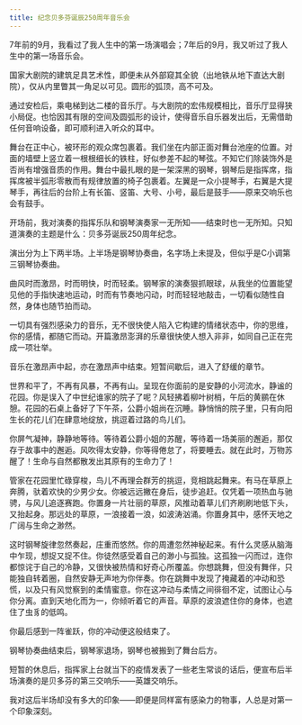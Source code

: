 ```yaml
---
title: 纪念贝多芬诞辰250周年音乐会
---
```


7年前的9月，我看过了我人生中的第一场演唱会；7年后的9月，我又听过了我人生中的第一场音乐会。

国家大剧院的建筑足具艺术性，即便未从外部窥其全貌（出地铁从地下直达大剧院），仅从内里瞥其一角足以可见。圆形的弧顶，高不可及。

通过安检后，乘电梯到达二楼的音乐厅。与大剧院的宏伟规模相比，音乐厅显得狭小局促。也恰因其有限的空间及圆弧形的设计，使得音乐自乐器发出后，无需借助任何音响设备，即可顺利进入听众的耳中。

舞台在正中心，被环形的观众席包裹着。我们坐在内部正面对舞台池座的位置。对面的墙壁上竖立着一根根细长的铁柱，好似参差不起的琴弦。不知它们除装饰外是否尚有增强音质的作用。舞台中最扎眼的是一架深黑的钢琴，钢琴后是指挥席，指挥席被半弧形零散而有规律放置的椅子包裹着。左翼是一众小提琴手，右翼是大提琴手，再往后的台阶上有长笛、竖笛、大号、小号，最后是鼓手——原来交响乐也会有鼓手。

开场前，我对演奏的指挥乐队和钢琴演奏家一无所知——结束时也一无所知。只知道演奏的主题是什么：贝多芬诞辰250周年纪念。

演出分为上下两半场。上半场是钢琴协奏曲，名字场上未提及，但似乎是C小调第三钢琴协奏曲。

曲风时而激昂，时而明快，时而轻柔。钢琴家的演奏狠抓眼球，从我坐的位置能望见他的手指快速地运动，时而有节奏地闪动，时而轻轻地敲击，一切看似随性自然，身体也随节拍而动。

一切具有强烈感染力的音乐，无不很快使人陷入它构建的情绪状态中，你的思维，你的感情，都随它而动。开篇激昂澎湃的乐章很快使人想入非非，如同自己正在完成一项壮举。

音乐在激昂声中起，亦在激昂声中结束。短暂间歇后，进入了舒缓的章节。

世界和平了，不再有风暴，不再有山。呈现在你面前的是安静的小河流水，静谧的花园。你是误入了中世纪谁家的院子了呢？风轻拂着柳叶树梢，午后的黄鹂在休憩。花园的石桌上备好了下午茶，公爵小姐尚在沉睡。静悄悄的院子里，只有向阳生长的花儿们在肆意地绽放，挑逗着过路的鸟儿们。

你屏气凝神，静静地等待。等待着公爵小姐的苏醒，等待着一场美丽的邂逅，那仅存于故事中的邂逅。风吹得太安静，你等得倦怠了，将要睡去。就在此时，万物苏醒了！生命与自然都散发出其原有的生命力了！

管家在花园里忙碌穿梭，鸟儿不再理会群芳的挑逗，竞相跳起舞来。有马在草原上奔腾，驮着欢快的少男少女。你被远远撇在身后，徒步追赶。仅凭着一项热血与驰骋，与风儿追逐赛跑。你置身一片壮丽的草原，风推动着草儿们齐刷刷地低下头，又抬起身。那远处的草原，一浪接着一浪，如波涛汹涌。你置身其中，感怀天地之广阔与生命之渺然。

这时钢琴旋律忽然奏起，庄重而悠然。你的周遭忽然神秘起来。有什么灵感从脑海中乍现，想捉又捉不住。你徒然感受着自己的渺小与孤独。这孤独一闪而过，连你都惊诧于自己的冷静，又很快被热情和好奇心所覆盖。你想跳舞，但没有舞伴，只能独自转着圈，自然安静无声地为你伴奏。你在跳舞中发现了掩藏着的冲动和恐慌，以及只有风觉察到的柔情蜜意。你在这冲动与柔情之间徘徊不定，试图让心与你分离。直到天地化而为一，你倾听着它的声音。草原的波浪遮住你的身体，也遮住了虫豸的低鸣。

你最后感到一阵雀跃，你的冲动便这般结束了。

钢琴协奏曲结束后，钢琴家退场，钢琴也被搬到了舞台后方。

短暂的休息后，指挥家上台就当下的疫情发表了一些老生常谈的话后，便宣布后半场演奏的是贝多芬的第三交响乐——英雄交响乐。

我对这后半场却没有多大的印象——即便是同样富有感染力的物事，人总是对第一个印象深刻。
